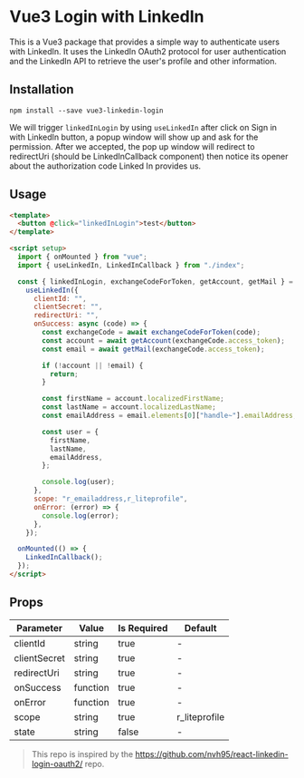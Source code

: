 # Vue3 Login with LinkedIn

This is a Vue3 package that provides a simple way to authenticate users with LinkedIn. It uses the LinkedIn OAuth2 protocol for user authentication and the LinkedIn API to retrieve the user's profile and other information.

## Installation

```
npm install --save vue3-linkedin-login
```

We will trigger `linkedInLogin` by using `useLinkedIn` after click on Sign in with LinkedIn button, a popup window will show up and ask for the permission. After we accepted, the pop up window will redirect to redirectUri (should be LinkedInCallback component) then notice its opener about the authorization code Linked In provides us.

## Usage

```html
<template>
  <button @click="linkedInLogin">test</button>
</template>

<script setup>
  import { onMounted } from "vue";
  import { useLinkedIn, LinkedInCallback } from "./index";

  const { linkedInLogin, exchangeCodeForToken, getAccount, getMail } =
    useLinkedIn({
      clientId: "",
      clientSecret: "",
      redirectUri: "",
      onSuccess: async (code) => {
        const exchangeCode = await exchangeCodeForToken(code);
        const account = await getAccount(exchangeCode.access_token);
        const email = await getMail(exchangeCode.access_token);

        if (!account || !email) {
          return;
        }

        const firstName = account.localizedFirstName;
        const lastName = account.localizedLastName;
        const emailAddress = email.elements[0]["handle~"].emailAddress;

        const user = {
          firstName,
          lastName,
          emailAddress,
        };

        console.log(user);
      },
      scope: "r_emailaddress,r_liteprofile",
      onError: (error) => {
        console.log(error);
      },
    });

  onMounted(() => {
    LinkedInCallback();
  });
</script>
```

## Props

| Parameter    | Value    | Is Required | Default       |
| ------------ | -------- | ----------- | ------------- |
| clientId     | string   | true        | -             |
| clientSecret | string   | true        | -             |
| redirectUri  | string   | true        | -             |
| onSuccess    | function | true        | -             |
| onError      | function | true        | -             |
| scope        | string   | true        | r_liteprofile |
| state        | string   | false       | -             |


> This repo is inspired by the https://github.com/nvh95/react-linkedin-login-oauth2/ repo.
